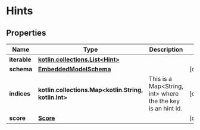 
# Hints

## Properties
Name | Type | Description | Notes
------------ | ------------- | ------------- | -------------
**iterable** | [**kotlin.collections.List&lt;Hint&gt;**](Hint.md) |  | 
**schema** | [**EmbeddedModelSchema**](EmbeddedModelSchema.md) |  |  [optional]
**indices** | **kotlin.collections.Map&lt;kotlin.String, kotlin.Int&gt;** | This is a Map&lt;String, int&gt; where the the key is an hint id. |  [optional]
**score** | [**Score**](Score.md) |  |  [optional]



